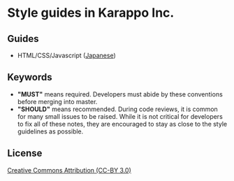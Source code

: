 # Style guides in Karappo Inc.

## Guides

- HTML/CSS/Javascript ([Japanese](html.ja.md))

## Keywords

- __"MUST"__ means required. Developers must abide by these conventions before merging into master.
- __"SHOULD"__ means recommended. During code reviews, it is common for many small issues to be raised. While it is not critical for developers to fix all of these notes, they are encouraged to stay as close to the style guidelines as possible.

## License

[Creative Commons Attribution (CC-BY 3.0)](http://creativecommons.org/licenses/by/3.0/)

